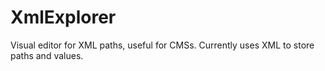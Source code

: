 XmlExplorer
===========

Visual editor for XML paths, useful for CMSs. Currently uses XML to store paths and values.